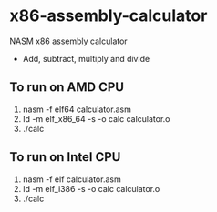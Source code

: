 # x86-assembly-calculator

NASM x86 assembly calculator

- Add, subtract, multiply and divide

## To run on AMD CPU

1. nasm -f elf64 calculator.asm
2. ld -m elf_x86_64 -s -o calc calculator.o
3. ./calc

## To run on Intel CPU

1. nasm -f elf calculator.asm
2. ld -m elf_i386 -s -o calc calculator.o
3. ./calc


